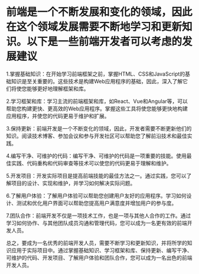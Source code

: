# 前端是一个不断发展和变化的领域，因此在这个领域发展需要不断地学习和更新知识。以下是一些前端开发者可以考虑的发展建议

1.掌握基础知识：在开始学习前端框架之前，掌握HTML、CSS和JavaScript的基础知识是至关重要的。这些技术是构建Web应用程序的基础，因此，深入了解它们将使您能够更好地理解框架和库。

2.学习框架和库：学习主流的前端框架和库，如React、Vue和Angular等，可以帮助您构建更快、更高效的Web应用程序。掌握这些工具将使您能够更快地构建应用程序，并使您的代码更易于维护和扩展。

3.保持更新：前端开发是一个不断变化的领域，因此，开发者需要不断更新他们的知识。阅读技术博客、参加会议和参与开发社区可以帮助您了解前沿技术和最佳实践。

4.编写干净、可维护的代码：编写干净、可维护的代码是一项重要的技能。使用最佳实践、代码重构和代码审查等技术可以使您的代码更易于理解和维护。

5.开发项目：开发实际项目是提高前端技能的最佳方法之一。通过实践，您可以了解项目的设计、实现和维护，并学习如何解决实际问题。

6.了解用户体验：了解用户体验可以帮助您创建用户友好的应用程序。学习如何设计、测试和优化用户界面可以帮助您提高用户满意度并增加用户的参与度。

7.团队合作：前端开发不仅是一项技术工作，也是一项与其他人合作的工作。通过学习如何协作、与其他团队成员沟通和管理代码，您可以成为一名更有效的前端开发人员。

总之，要成为一名优秀的前端开发人员，需要不断学习和更新知识，并将所学的知识应用于实际项目中。通过掌握基础知识、学习框架和库、保持更新、编写干净、可维护的代码、开发项目、了解用户体验和团队合作，您可以成为一名出色的前端开发人员。
